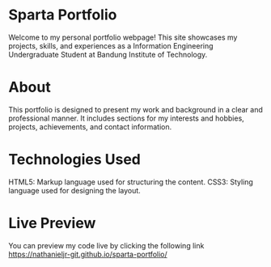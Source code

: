 # Sparta Portfolio

Welcome to my personal portfolio webpage! This site showcases my projects, skills, and experiences as a Information Engineering Undergraduate Student at Bandung Institute of Technology.

# About
This portfolio is designed to present my work and background in a clear and professional manner. It includes sections for my interests and hobbies, projects, achievements, and contact information.

# Technologies Used
HTML5: Markup language used for structuring the content.
CSS3: Styling language used for designing the layout.

# Live Preview

You can preview my code live by clicking the following link https://nathanieljr-git.github.io/sparta-portfolio/ 
